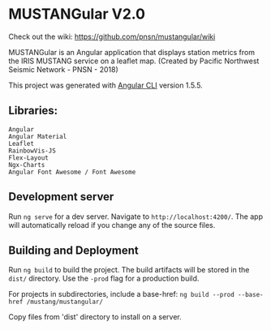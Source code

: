 # MUSTANGular V2.0
Check out the wiki: https://github.com/pnsn/mustangular/wiki

MUSTANGular is an Angular application that displays station metrics from the IRIS MUSTANG service on a leaflet map. (Created by Pacific Northwest Seismic Network - PNSN - 2018)

This project was generated with [Angular CLI](https://github.com/angular/angular-cli) version 1.5.5.

## Libraries:

    Angular
    Angular Material
    Leaflet
    RainbowVis-JS
    Flex-Layout
    Ngx-Charts
    Angular Font Awesome / Font Awesome

## Development server

Run `ng serve` for a dev server. Navigate to `http://localhost:4200/`. The app will automatically reload if you change any of the source files.

## Building and Deployment

Run `ng build` to build the project. The build artifacts will be stored in the `dist/` directory. Use the `-prod` flag for a production build.

For projects in subdirectories, include a base-href: `ng build --prod --base-href /mustang/mustangular/`

Copy files from 'dist' directory to install on a server. 

